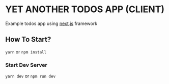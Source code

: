 # YET ANOTHER TODOS APP (CLIENT)
Example todos app using [next.js]('https://github.com/zeit/next.js') framework
## How To Start?
`yarn` or `npm install`

### Start Dev Server

`yarn dev` or `npm run dev`


